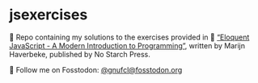# jsexercises
:loudspeaker: Repo containing my solutions to the exercises provided in :green_book: [&ldquo;Eloquent JavaScript - A Modern Introduction to Programming&rdquo;](https://eloquentjavascript.net/), written by Marijn Haverbeke, published by No Starch Press.

:eyes: Follow me on Fosstodon: [@gnufcl@fosstodon.org](https://fosstodon.org/@gnufcl)
